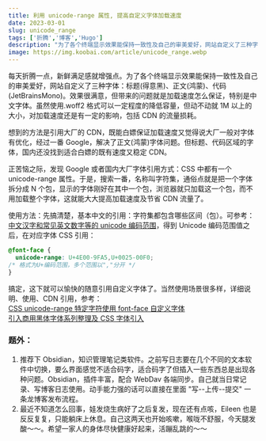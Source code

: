 ```yaml
---
title: 利用 unicode-range 属性, 提高自定义字体加载速度
date: 2023-03-01
slug: unicode_range
tags: ['折腾','博客','Hugo']
description: "为了各个终端显示效果能保持一致性及自己的审美爱好，网站自定义了三种字体：标题(得意黑)、正文(鸿蒙)、代码(JetBrainsMono)。效果很满意，但带来的问题就是加载速度怎么保证，特别是中文字体。虽然使用.woff2 格式可以一定程度的降低容量，但动不动就 1M 以上的大小，对加载速度还是有一定的影响，包括 CDN 的流量损耗。 "
image: https://img.koobai.com/article/unicode_range.webp
---
```

每天折腾一点，新鲜满足感就增强点。为了各个终端显示效果能保持一致性及自己的审美爱好，网站自定义了三种字体：标题(得意黑)、正文(鸿蒙)、代码(JetBrainsMono)。效果很满意，但带来的问题就是加载速度怎么保证，特别是中文字体。虽然使用.woff2 格式可以一定程度的降低容量，但动不动就 1M 以上的大小，对加载速度还是有一定的影响，包括 CDN 的流量损耗。

想到的方法是引用大厂的 CDN，既能白嫖保证加载速度又觉得说大厂一般对字体有优化，经过一番 Google，解决了正文(鸿蒙)字体问题。但标题、代码区域的字体，国内还没找到适合白嫖的既有速度又稳定 CDN。

正苦恼之际，发现 Google 或者国内大厂字体引用方式：CSS 中都有一个 unicode-range 属性。于是，搜索一番，名称叫字符集，通俗点就是把一个字体拆分成 N 个包，显示的字体刚好在其中一个包，浏览器就只加载这一个包，而不用加载整个字体，这就能大大提高加载速度及节省 CDN 流量了。

使用方法：先搞清楚，基本中文的引用：字符集都包含哪些区间（包）。可参考：<a href="https://www.zhangxinxu.com/study/201611/chinese-language-unicode-range.html" target="_blank">中文汉字和常见英文数字等的 unicode 编码范围</a>，得到 Unicode 编码范围值之后，在对应字体 CSS 引用：

```css
@font-face {
  unicode-range: U+4E00-9FA5,U+0025-00F0;
/* 格式为U+编码范围，多个范围以","分开 */
}
```

搞定，这下就可以愉快的随意引用自定义字体了。当然使用场景很多样，详细说明、使用、CDN 引用，参考：  
<a href="https://www.zhangxinxu.com/wordpress/2016/11/css-unicode-range-character-font-face" target="_blank">CSS unicode-range 特定字符使用 font-face 自定义字体</a>  
<a href="https://www.thyuu.com/word/tips/62610" target="_blank">引入商用黑体字体系列整理及 CSS 字体引入</a>

### 题外：
1. 推荐下 Obsidian，知识管理笔记类软件。之前写日志要在几个不同的文本软件中切换，要么界面感觉不适合码字，适合码字了但插入一些东西总是出现各种问题。Obsidian，插件丰富，配合 WebDav 各端同步。自己就当日常记录、写博客日志使用。动手能力强的话可以直接在里面 "写--上传--提交" 一条龙博客发布流程。
2. 最近不知道怎么回事，娃发烧生病好了之后复发，现在还有点咳，Eileen 也是反反复复，只能躺床上休息。自己这两天也开始咳嗽，喉咙不舒服，今天腿发酸～～。希望一家人的身体尽快健康好起来，活蹦乱跳的～～